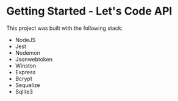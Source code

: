 # Getting Started - Let's Code API

This project was built with the following stack:
- NodeJS
- Jest
- Nodemon
- Jsonwebtoken
- Winston
- Express
- Bcrypt
- Sequelize
- Sqlite3
